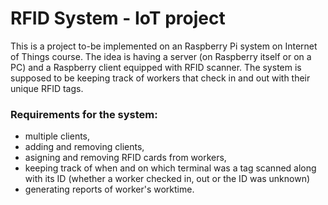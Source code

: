 # RFID System - IoT project

This is a project to-be implemented on an Raspberry Pi system on Internet of Things course. The idea is having a server (on Raspberry itself
or on a PC) and a Raspberry client equipped with RFID scanner. The system is supposed to be keeping track of workers that check in and out
with their unique RFID tags.

### Requirements for the system:
- multiple clients,
- adding and removing clients,
- asigning and removing RFID cards from workers,
- keeping track of when and on which terminal was a tag scanned along with its ID (whether a worker checked in, out or the ID was unknown)
- generating reports of worker's worktime.
